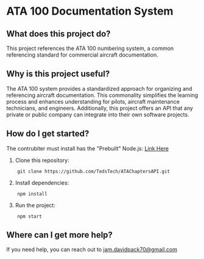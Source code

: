 # ATA 100 Documentation System

## What does this project do?
This project references the ATA 100 numbering system, a common referencing standard for commercial aircraft documentation.

## Why is this project useful?
The ATA 100 system provides a standardized approach for organizing and referencing aircraft documentation. This commonality simplifies the learning process and enhances understanding for pilots, aircraft maintenance technicians, and engineers. Additionally, this project offers an API that any private or public company can integrate into their own software projects.

## How do I get started?
The contrubiter must install has the "Prebuilt" Node.js: [Link Here](https://nodejs.org/en/download/prebuilt-installer)

1. Clone this repository:

```
    git clone https://github.com/TedsTech/ATAChaptersAPI.git
```
2. Install dependencies:

```
    npm install
```
3. Run the project:

```
    npm start
```

## Where can I get more help?
If you need help, you can reach out to jam.davidpack70@gmail.com
